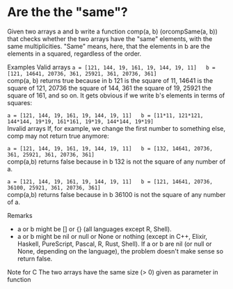 # Are the the "same"?

Given two arrays a and b write a function comp(a, b) (orcompSame(a, b)) that checks whether the two arrays have the "same" elements, with the same multiplicities. "Same" means, here, that the elements in b are the elements in a squared, regardless of the order.

Examples
Valid arrays
`a = [121, 144, 19, 161, 19, 144, 19, 11]  
b = [121, 14641, 20736, 361, 25921, 361, 20736, 361]`  
comp(a, b) returns true because in b 121 is the square of 11, 14641 is the square of 121, 20736 the square of 144, 361 the square of 19, 25921 the square of 161, and so on. It gets obvious if we write b's elements in terms of squares:

`a = [121, 144, 19, 161, 19, 144, 19, 11]  
b = [11*11, 121*121, 144*144, 19*19, 161*161, 19*19, 144*144, 19*19]`  
Invalid arrays
If, for example, we change the first number to something else, comp may not return true anymore:

`a = [121, 144, 19, 161, 19, 144, 19, 11]  
b = [132, 14641, 20736, 361, 25921, 361, 20736, 361]`  
comp(a,b) returns false because in b 132 is not the square of any number of a.

`a = [121, 144, 19, 161, 19, 144, 19, 11]  
b = [121, 14641, 20736, 36100, 25921, 361, 20736, 361]`  
comp(a,b) returns false because in b 36100 is not the square of any number of a.

Remarks
- a or b might be [] or {} (all languages except R, Shell).
- a or b might be nil or null or None or nothing (except in C++, Elixir, Haskell, PureScript, Pascal, R, Rust, Shell).
If a or b are nil (or null or None, depending on the language), the problem doesn't make sense so return false.

Note for C
The two arrays have the same size (> 0) given as parameter in function
